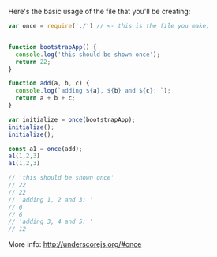 Here's the basic usage of the file that you'll be creating:

```js
var once = require('./') // <- this is the file you make;


function bootstrapApp() {
  console.log('this should be shown once');
  return 22;
}

function add(a, b, c) {
  console.log(`adding ${a}, ${b} and ${c}: `);
  return a + b + c;
}

var initialize = once(bootstrapApp);
initialize();
initialize();

const a1 = once(add);
a1(1,2,3)
a1(1,2,3)

// 'this should be shown once'
// 22
// 22
// 'adding 1, 2 and 3: '
// 6
// 6
// 'adding 3, 4 and 5: '
// 12

```

More info: http://underscorejs.org/#once

